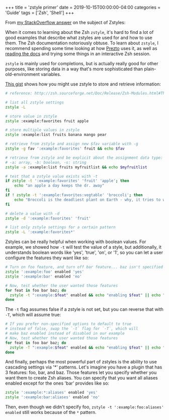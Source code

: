 +++
title = 'zstyle primer'
date = 2019-10-15T00:00:00-04:00
categories = 'Guide'
tags = ['Zsh', 'Shell']
+++

From [my StackOverflow answer](https://unix.stackexchange.com/a/546920/84777) on the
subject of Zstyles:

When it comes to learning about the Zsh `zstyle`, it's hard to find a lot of good
examples that describe what zstyles are used for and how to use them. The Zsh
documentation notoriously obtuse. To learn about `zstyle`, I recommend spending some
time looking at how [Prezto][1] uses it, as well as [reading the docs][2] and trying
some things in an interactive Zsh session.

`zstyle` is mainly used for completions, but is actually really good for other purposes,
like storing data in a way that's more sophisticated than plain-old-environment
variables.

[This gist][3] shows how you might use zstyle to store and retrieve information:

```zsh
# reference: http://zsh.sourceforge.net/Doc/Release/Zsh-Modules.html#The-zsh_002fzutil-Module

# list all zstyle settings
zstyle -L

# store value in zstyle
zstyle :example:favorites fruit apple

# store multiple values in zstyle
zstyle :example:list fruits banana mango pear

# retrieve from zstyle and assign new $fav variable with -g
zstyle -g fav ':example:favorites' fruit && echo $fav

# retrieve from zstyle and be explicit about the assignment data type:
# -a: array, -b: boolean, -s: string
zstyle -a :example:list fruits myfruitlist && echo $myfruitlist

# test that a zstyle value exists with -t
if zstyle -t ':example:favorites' 'fruit' 'apple'; then
    echo "an apple a day keeps the dr. away"
fi
if ! zstyle -t ':example:favorites:vegtable' 'broccoli'; then
    echo "Broccoli is the deadliest plant on Earth - why, it tries to warn you itself with its terrible taste"
fi

# delete a value with -d
zstyle -d ':example:favorites' 'fruit'

# list only zstyle settings for a certain pattern
zstyle -L ':example:favorites*'
```

Zstyles can be really helpful when working with boolean values. For example, we showed
how `-t` will test the value of a style, but additionally, it understands boolean words
like 'yes', 'true', 'on', or '1', so you can let a user configure the features they want
like so:

```zsh
# Turn on foo feature, and turn off bar feature... baz isn't specified
zstyle ':example:foo' enabled 'yes'
zstyle ':example:bar' enabled 'no'

# Now, test whether the user wanted those features
for feat in foo bar baz; do
  zstyle -t ":example:$feat" enabled && echo "enabling $feat" || echo "disabling $feat"
done
```

The `-t` flag assumes false if a zstyle is not set, but you can reverse that with `-T`,
which will assume true:

```zsh
# If you prefer non-specified options to default to true
# instead of false, swap the `-t` flag for `-T`, which will
# make baz enabled instead of disabled in our example
# Now, test whether the user wanted those features
for feat in foo bar baz; do
  zstyle -T ":example:$feat" enabled && echo "enabling $feat" || echo "disabling $feat"
done
```

And finally, perhaps the most powerful part of zstyles is the ability to use cascading
settings via '*' patterns. Let's imagine you have a plugin that has 3 features: foo,
bar, and baz. Those features let you specify whether you want them to create Zsh
aliases. You can specify that you want all aliases enabled except for the ones 'bar'
provides like so:

```zsh
zstyle ':example:*:aliases' enabled 'yes'
zstyle ':example:bar:aliases' enabled 'no'
```

Then, even though we didn't specify foo, `zstyle -t ':example:foo:aliases' enabled`
still works because of the `*` pattern.

[1]: https://github.com/sorin-ionescu/prezto
[2]: http://zsh.sourceforge.net/Doc/Release/Zsh-Modules.html#The-zsh_002fzutil-Module
[3]: https://gist.github.com/mattmc3/449430b6654aaab0ba7160e8efe8291b
